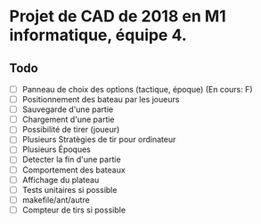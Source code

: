 # Projet de CAD de 2018 en M1 informatique, équipe 4.

## Todo

- [ ] Panneau de choix des options (tactique, époque) (En cours: F)
- [ ] Positionnement des bateau par les joueurs
- [ ] Sauvegarde d'une partie
- [ ] Chargement d'une partie
- [ ] Possibilité de tirer (joueur)
- [ ] Plusieurs Stratègies de tir pour ordinateur
- [ ] Plusieurs Époques
- [ ] Detecter la fin d'une partie
- [ ] Comportement des bateaux
- [ ] Affichage du plateau
- [ ] Tests unitaires si possible
- [ ] makefile/ant/autre
- [ ] Compteur de tirs si possible
